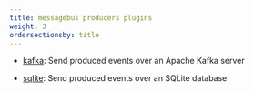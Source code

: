 ```yaml
---
title: messagebus producers plugins
weight: 3
ordersectionsby: title
---
```



- [kafka](/setup/configuration/plugins/messagebus_producers/kafka/): Send produced events over an Apache Kafka server

- [sqlite](/setup/configuration/plugins/messagebus_producers/sqlite/): Send produced events over an SQLite database
